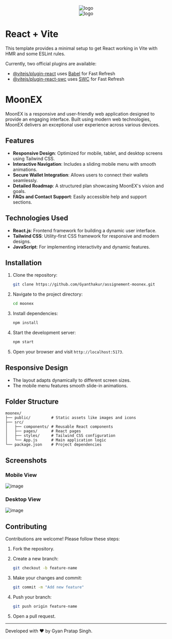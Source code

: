 <div align="center">
  <img src="https://github.com/user-attachments/assets/6d8cd6ae-2da9-45cf-9cee-a6f437eb1a66" alt="logo" />
</div>

<div align="center">
  <img src="[https://github.com/user-attachments/assets/6d8cd6ae-2da9-45cf-9cee-a6f437eb1a66](https://github.com/user-attachments/assets/bdc41af5-3048-426a-8f30-84a206010f3d)" alt="logo" />
</div>




# React + Vite

This template provides a minimal setup to get React working in Vite with HMR and some ESLint rules.

Currently, two official plugins are available:

- [@vitejs/plugin-react](https://github.com/vitejs/vite-plugin-react/blob/main/packages/plugin-react/README.md) uses [Babel](https://babeljs.io/) for Fast Refresh
- [@vitejs/plugin-react-swc](https://github.com/vitejs/vite-plugin-react-swc) uses [SWC](https://swc.rs/) for Fast Refresh


# MoonEX

MoonEX is a responsive and user-friendly web application designed to provide an engaging interface. Built using modern web technologies, MoonEX delivers an exceptional user experience across various devices.

## Features

- **Responsive Design**: Optimized for mobile, tablet, and desktop screens using Tailwind CSS.
- **Interactive Navigation**: Includes a sliding mobile menu with smooth animations.
- **Secure Wallet Integration**: Allows users to connect their wallets seamlessly.
- **Detailed Roadmap**: A structured plan showcasing MoonEX's vision and goals.
- **FAQs and Contact Support**: Easily accessible help and support sections.

## Technologies Used

- **React.js**: Frontend framework for building a dynamic user interface.
- **Tailwind CSS**: Utility-first CSS framework for responsive and modern designs.
- **JavaScript**: For implementing interactivity and dynamic features.

## Installation

1. Clone the repository:

   ```bash
   git clone https://github.com/Gyanthakur/assignement-moonex.git
   ```

2. Navigate to the project directory:

   ```bash
   cd moonex
   ```

3. Install dependencies:

   ```bash
   npm install
   ```

4. Start the development server:

   ```bash
   npm start
   ```

5. Open your browser and visit `http://localhost:5173`.


## Responsive Design

- The layout adapts dynamically to different screen sizes.
- The mobile menu features smooth slide-in animations.

## Folder Structure

```
moonex/
├── public/         # Static assets like images and icons
├── src/
│   ├── components/ # Reusable React components
│   ├── pages/      # React pages
│   ├── styles/     # Tailwind CSS configuration
│   └── App.js      # Main application logic
└── package.json    # Project dependencies
```

## Screenshots

### Mobile View
![image](https://github.com/user-attachments/assets/c744571c-d41e-4255-820e-905cb547141e)


### Desktop View
![image](https://github.com/user-attachments/assets/db1c0d97-b751-4924-b1ca-20a3e4ed0a18)


## Contributing

Contributions are welcome! Please follow these steps:

1. Fork the repository.
2. Create a new branch:

   ```bash
   git checkout -b feature-name
   ```

3. Make your changes and commit:

   ```bash
   git commit -m "Add new feature"
   ```

4. Push your branch:

   ```bash
   git push origin feature-name
   ```

5. Open a pull request.



---

Developed with ❤️ by Gyan Pratap Singh.
